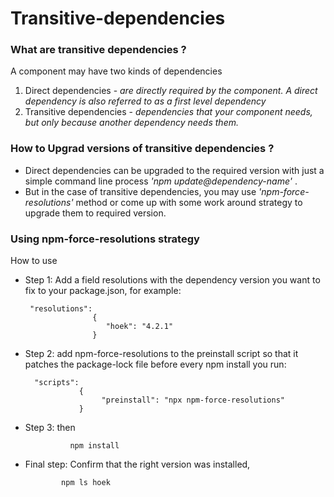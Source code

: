 # Transitive-dependencies

### What are transitive dependencies ?
A component may have two kinds of dependencies
 1. Direct dependencies 
 -<i>  are directly required by the component. A direct dependency is also referred to as a first level dependency </i>
 2. Transitive dependencies 
  -<i>  dependencies that your component needs, but only because another dependency needs them. </i>
           
### How to Upgrad versions of transitive dependencies ? 
- Direct dependencies can be upgraded to the required version with just a simple command line process <i> 'npm update@dependency-name' </i>. 
- But in the case of transitive dependencies, you may use <i> 'npm-force-resolutions' </i> method or come up with some work around strategy to upgrade them to required version.

### Using npm-force-resolutions strategy
How to use
- Step 1: Add a field resolutions with the dependency version you want to fix to your package.json, for example:

       "resolutions": 
                     {
                        "hoek": "4.2.1"
                     } 
- Step 2: add npm-force-resolutions to the preinstall script so that it patches the package-lock file before every npm install you run:

        "scripts":
                  {
                       "preinstall": "npx npm-force-resolutions"
                  }
                  
 - Step 3: then 

                 npm install               
                 
  - Final step: Confirm that the right version was installed, 

                npm ls hoek
            
